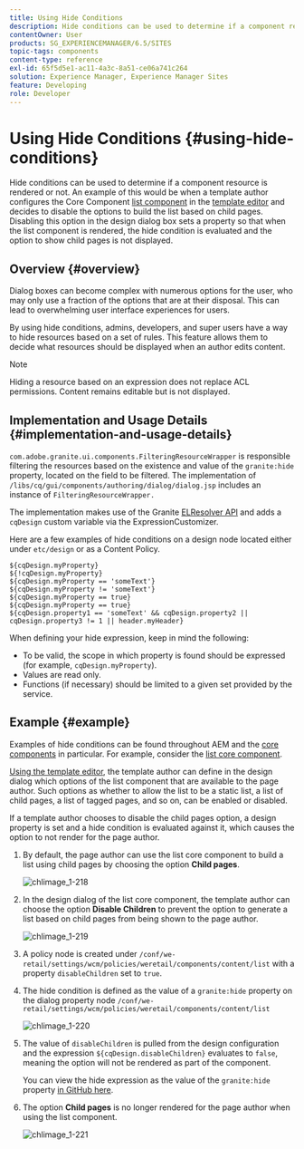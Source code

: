 ```yaml
---
title: Using Hide Conditions
description: Hide conditions can be used to determine if a component resource is rendered or not.
contentOwner: User
products: SG_EXPERIENCEMANAGER/6.5/SITES
topic-tags: components
content-type: reference
exl-id: 65f5d5e1-ac11-4a3c-8a51-ce06a741c264
solution: Experience Manager, Experience Manager Sites
feature: Developing
role: Developer
---
```

# Using Hide Conditions {#using-hide-conditions}

Hide conditions can be used to determine if a component resource is rendered or not. An example of this would be when a template author configures the Core Component [list component](https://experienceleague.adobe.com/docs/experience-manager-core-components/using/wcm-components/list.html) in the [template editor](/help/sites-authoring/templates.md) and decides to disable the options to build the list based on child pages. Disabling this option in the design dialog box sets a property so that when the list component is rendered, the hide condition is evaluated and the option to show child pages is not displayed.

## Overview {#overview}

Dialog boxes can become complex with numerous options for the user, who may only use a fraction of the options that are at their disposal. This can lead to overwhelming user interface experiences for users.

By using hide conditions, admins, developers, and super users have a way to hide resources based on a set of rules. This feature allows them to decide what resources should be displayed when an author edits content.

>[!NOTE]
>
>Hiding a resource based on an expression does not replace ACL permissions. Content remains editable but is not displayed.

## Implementation and Usage Details {#implementation-and-usage-details}

`com.adobe.granite.ui.components.FilteringResourceWrapper` is responsible filtering the resources based on the existence and value of the `granite:hide` property, located on the field to be filtered. The implementation of `/libs/cq/gui/components/authoring/dialog/dialog.jsp` includes an instance of `FilteringResourceWrapper.`

The implementation makes use of the Granite [ELResolver API](https://developer.adobe.com/experience-manager/reference-materials/6-5/granite-ui/api/jcr_root/libs/granite/ui/docs/server/el.html) and adds a `cqDesign` custom variable via the ExpressionCustomizer.

Here are a few examples of hide conditions on a design node located either under `etc/design` or as a Content Policy.

```
${cqDesign.myProperty}
${!cqDesign.myProperty}
${cqDesign.myProperty == 'someText'}
${cqDesign.myProperty != 'someText'}
${cqDesign.myProperty == true}
${cqDesign.myProperty == true}
${cqDesign.property1 == 'someText' && cqDesign.property2 || cqDesign.property3 != 1 || header.myHeader}
```

When defining your hide expression, keep in mind the following:

* To be valid, the scope in which property is found should be expressed (for example, `cqDesign.myProperty`).
* Values are read only.
* Functions (if necessary) should be limited to a given set provided by the service.

## Example {#example}

Examples of hide conditions can be found throughout AEM and the [core components](https://experienceleague.adobe.com/docs/experience-manager-core-components/using/introduction.html) in particular. For example, consider the [list core component](https://experienceleague.adobe.com/docs/experience-manager-core-components/using/wcm-components/list.html).

[Using the template editor](/help/sites-authoring/templates.md), the template author can define in the design dialog which options of the list component that are available to the page author. Such options as whether to allow the list to be a static list, a list of child pages, a list of tagged pages, and so on, can be enabled or disabled.

If a template author chooses to disable the child pages option, a design property is set and a hide condition is evaluated against it, which causes the option to not render for the page author.

1. By default, the page author can use the list core component to build a list using child pages by choosing the option **Child pages**.

   ![chlimage_1-218](assets/chlimage_1-218.png)

1. In the design dialog of the list core component, the template author can choose the option **Disable Children** to prevent the option to generate a list based on child pages from being shown to the page author.

   ![chlimage_1-219](assets/chlimage_1-219.png)

1. A policy node is created under `/conf/we-retail/settings/wcm/policies/weretail/components/content/list` with a property `disableChildren` set to `true`.
1. The hide condition is defined as the value of a `granite:hide` property on the dialog property node `/conf/we-retail/settings/wcm/policies/weretail/components/content/list`

   ![chlimage_1-220](assets/chlimage_1-220.png)

1. The value of `disableChildren` is pulled from the design configuration and the expression `${cqDesign.disableChildren}` evaluates to `false`, meaning the option will not be rendered as part of the component.

   You can view the hide expression as the value of the `granite:hide` property [in GitHub here](https://github.com/adobe/aem-core-wcm-components/blob/main/content/src/content/jcr_root/apps/core/wcm/components/list/v1/list/_cq_dialog/.content.xml#L40).

1. The option **Child pages** is no longer rendered for the page author when using the list component.

   ![chlimage_1-221](assets/chlimage_1-221.png)
